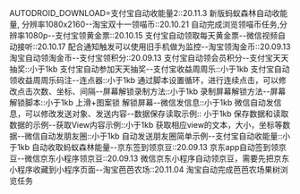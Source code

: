 AUTODROID_DOWNLOAD=支付宝自动收能量2::20.11.3  新版蚂蚁森林自动收能量, 分辨率1080x2160--淘宝双十一领喵币::20.10.21 自动完成浏览领喵币任务,分辨率1080p--支付宝领黄金票::20.10.15  支付宝自动领取每天黄金票--微信视频自动接听::20.10.17  配合通知触发可以使用旧手机做为监控--淘宝领淘金币::20.09.13  淘宝自动领淘金币--支付宝领积分::20.09.13  支付宝自动领会员积分--支付宝天天抽奖::小于1kb  支付宝自动参加天天抽奖--支付宝收益周周乐::小于1kb  支付宝自动领收益周周乐码注--连点器::小于1kb  通过脚本设置循环，进行连续点击，可以修改点击次数、坐标、间隔--屏幕解锁录制方法::小于1kb  录制屏幕解锁方法--屏幕解锁脚本::小于1kb  上滑+图案锁 解锁屏幕--微信发信息::小于1kb  微信自动发信息，可以修改发送对象、发送内容--数据保存读取示例:: 小于1kb 保存数据和读取数据的示例--获取View内容示例::小于1kb 获取相应view的文本，大小，坐标等数据--微信自动发朋友圈::小于1kb 自动发送朋友圈简单示例--支付宝自动收能量::小于1kb 自动收取蚂蚁森林能量--京东签到领京豆::20.09.13 京东app自动签到领京豆--微信京东小程序领京豆::20.09.13 微信京东小程序自动领京豆，需要先把京东小程序收藏到小程序页面--淘宝芭芭农场::20.11.04 淘宝自动完成芭芭农场果树浏览任务

